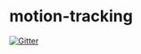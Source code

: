 # motion-tracking

[![Gitter](https://badges.gitter.im/dansbecker/motion-tracking.svg)](https://gitter.im/dansbecker/motion-tracking?utm_source=badge&utm_medium=badge&utm_campaign=pr-badge&utm_content=badge)